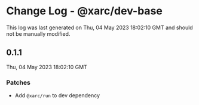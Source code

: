 # Change Log - @xarc/dev-base

This log was last generated on Thu, 04 May 2023 18:02:10 GMT and should not be manually modified.

## 0.1.1
Thu, 04 May 2023 18:02:10 GMT

### Patches

- Add `@xarc/run` to dev dependency

